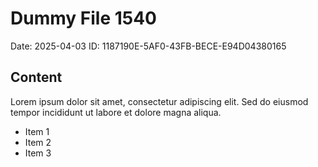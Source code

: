 # Dummy File 1540

Date: 2025-04-03
ID: 1187190E-5AF0-43FB-BECE-E94D04380165

## Content

Lorem ipsum dolor sit amet, consectetur adipiscing elit.
Sed do eiusmod tempor incididunt ut labore et dolore magna aliqua.

* Item 1
* Item 2
* Item 3
